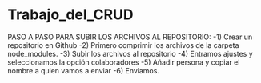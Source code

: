 # Trabajo_del_CRUD

PASO A PASO PARA SUBIR LOS ARCHIVOS AL REPOSITORIO:
-1) Crear un repositorio en Github
-2) Primero comprimir los archivos de la carpeta node_modules.
-3) Subir los archivos al repositorio
-4) Entramos ajustes y seleccionamos la opción colaboradores
-5) Añadir persona y copiar el nombre a quien vamos a enviar
-6) Enviamos.

